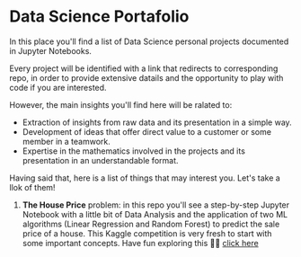 # Data Science Portafolio

In this place you'll find a list of Data Science personal projects documented in Jupyter Notebooks.

Every project will be identified with a link that redirects to corresponding repo, in order to provide extensive datails and the opportunity to play with  code if you are interested.

However, the main insights you'll find here will be ralated to:

- Extraction of insights from raw data and its presentation in a simple way.
- Development of ideas that offer direct value to a customer or some member in a teamwork.
- Expertise in the mathematics involved in the projects and its presentation in an understandable format.

Having said that, here is a list of things that may interest you. Let's take a llok of them!

1. **The House Price** problem: in this repo you'll see a step-by-step Jupyter Notebook with a little bit of Data Analysis and the application of two ML algorithms (Linear Regression and Random Forest) to predict the sale price of a house. This Kaggle competition is very fresh to start with some important concepts. Have fun exploring this 🙌🏼 [click here](https://github.com/anievescordeiro/house-prices)